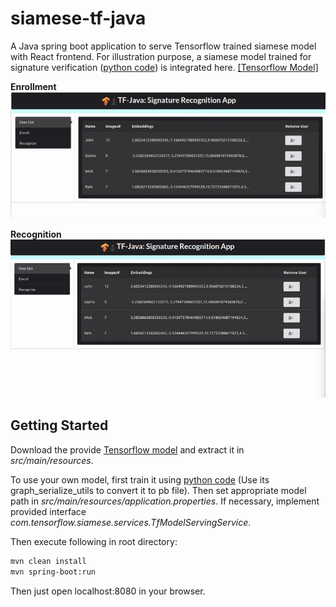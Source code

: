 # siamese-tf-java

A Java spring boot application to serve Tensorflow trained siamese model
with React frontend. For illustration purpose, a siamese model trained for 
signature verification ([python code](https://github.com/rmalav15/signature-recognition))
is integrated here. [[Tensorflow Model]](https://drive.google.com/file/d/1JnUSwWPy1iHaFqLR1WRsqfH0yGiLleFs/view?usp=sharing)

**Enrollment**<br/>
<img src='./gifs/enroll.gif' width="600"> 
<br/>

**Recognition**<br/>
<img src='./gifs/recognize.gif' width="600">


## Getting Started

Download the provide [Tensorflow model](https://drive.google.com/file/d/1JnUSwWPy1iHaFqLR1WRsqfH0yGiLleFs/view?usp=sharing)
and extract it in *src/main/resources*.

To use your own model, first train it using [python code](https://github.com/rmalav15/signature-recognition) (Use its 
graph_serialize_utils to convert it to pb file). Then set appropriate model path in
*src/main/resources/application.properties*. If necessary, implement provided interface
*com.tensorflow.siamese.services.TfModelServingService*.

Then execute following in root directory:
```bash
mvn clean install
mvn spring-boot:run
```

Then just open localhost:8080 in your browser.